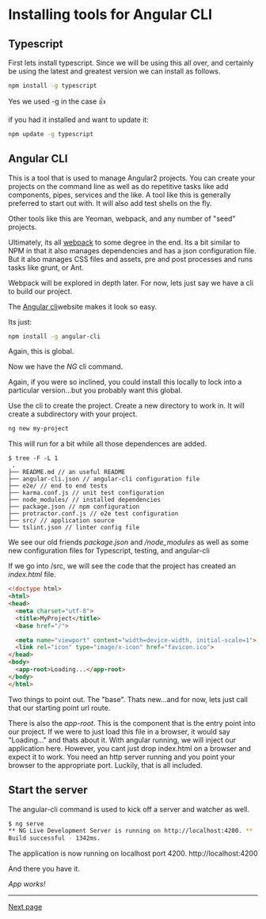 
# Installing tools for Angular CLI

 
## Typescript

First lets install typescript. Since we will be using this all over, and certainly be using the latest and greatest version we can install as follows.

```bash
npm install -g typescript
```
Yes we used -g in the case :+1:

if you had it installed and want to update it:
```bash
npm update -g typescript
```
 
 
## Angular CLI
 
This is a tool that is used to manage Angular2 projects. You can create your projects on the command line as well as do repetitive tasks
like add components, pipes, services and the like.  A tool like this is generally preferred to start out with.  It will also
add test shells on the fly.

Other tools like this are Yeoman, webpack, and any number of "seed" projects.  

Ultimately, its all [webpack](https://web-design-weekly.com/2014/09/24/diving-webpack/) to some degree in the end.
Its a bit similar to NPM in that it also manages dependencies and has a json configuration file.  But it also
manages CSS files and assets, pre and post processes and runs tasks like grunt, or Ant.

Webpack will be explored in depth later.  For now, lets just say we have a cli to build our project.

The [Angular cli](https://cli.angular.io/)website makes it look so easy.   

Its just:

```bash
npm install -g angular-cli
```

Again, this is global.

Now we have the _NG_ cli command.

Again, if you were so inclined, you could install this locally to lock into a particular version...but you probably want this global.

Use the cli to create the project.
Create a new directory to work in.  It will create a subdirectory with your project.

```bash
ng new my-project
```

This will run for a bit while all those dependences are added.

```
$ tree -F -L 1
 .
├── README.md // an useful README
├── angular-cli.json // angular-cli configuration file
├── e2e/ // end to end tests
├── karma.conf.js // unit test configuration
├── node_modules/ // installed dependencies
├── package.json // npm configuration
├── protractor.conf.js // e2e test configuration
├── src/ // application source
└── tslint.json // linter config file
```

We see our old friends _package.json_ and _/node_modules_ as well as some new configuration files for Typescript, testing, and angular-cli

If we go into /src, we will see the code that the project has created an _index.html_ file.

```html
<!doctype html>
<html>
<head>
  <meta charset="utf-8">
  <title>MyProject</title>
  <base href="/">

  <meta name="viewport" content="width=device-width, initial-scale=1">
  <link rel="icon" type="image/x-icon" href="favicon.ico">
</head>
<body>
  <app-root>Loading...</app-root>
</body>
</html>
```

Two things to point out.  The "base".  Thats new...and for now, lets just call that our starting point url route.

There is also the _app-root_. This is the component that is the entry point into our project.  If we were to just load this 
file in a browser, it would say "Loading..." and thats about it. With angular running, we will inject our application here.
However, you cant just drop index.html on a browser and expect it to work.  You need an http server running and you
point your browser to the appropriate port.  Luckily, that is all included.


## Start the server

The angular-cli command is used to kick off a server and watcher as well.



```bash
$ ng serve
** NG Live Development Server is running on http://localhost:4200. **
Build successful - 1342ms.
```

The application is now running on localhost port 4200.
http://localhost:4200

And there you have it.

*App works!*

-----
[Next page](page3.md)
 